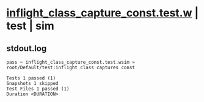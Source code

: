 # [inflight_class_capture_const.test.w](../../../../../examples/tests/valid/inflight_class_capture_const.test.w) | test | sim

## stdout.log
```log
pass ─ inflight_class_capture_const.test.wsim » root/Default/test:inflight class captures const

Tests 1 passed (1)
Snapshots 1 skipped
Test Files 1 passed (1)
Duration <DURATION>
```

